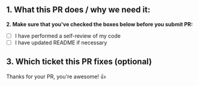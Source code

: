 ## **1. What this PR does / why we need it:**

**2. Make sure that you've checked the boxes below before you submit PR:**

- [ ] I have performed a self-review of my code
- [ ] I have updated README if necessary

## **3. Which ticket this PR fixes (optional)**

Thanks for your PR, you're awesome! :+1:
